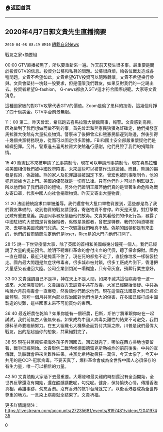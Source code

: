 ###  [:house:返回首頁](https://github.com/ourhimalayas/txt)
---

## 2020年4月7日郭文貴先生直播摘要
`2020-04-08 08:49 GM10` [轉載自GNews](https://gnews.org/zh-hant/166118/)

戰友之家•摘要組

00:00 GTV直播被黑了，所以要重新來一遍。昨天前天發生很多事。最重要是關於投資GTV的信息。投資分公募和私募的問題。公募很麻煩，給各位戰友造成各種問題，文貴不希望如此。文貴希望GTV投資可以隨時轉讓。文貴不希望投行參與。文貴會堅持一塊錢一股要求，但是僅限我們戰友，如果反對我們的一定踢出去。投資者希望G-fashion， G-news都放入GTV這才符合國際規範。大家等文貴消息。

這種國家級的對GTV攻擊代表GTV的價值。Zoom是偷了思科的技術，這幾個月掙了四十億美金。GTV平台前景無限。

11：00 第二，昨天曾宏，希諾跑去喜馬拉雅大使館鬧事，報警。文貴感到高興，因為做到了我們想做而做不到的事。首先曾宏和熊憲民狼狽為奸確定，他們揭發喜馬拉雅大使館有大量抗疫物資。警察來了後把曾宏和熊憲民驅逐到路邊，然後引得十幾個共黨特務現身，從而可以固定很多證據。FBI和國土安全部嚴重懷疑他們是組織犯罪。另外，警察進去喜馬拉雅大使館進行感謝，他們見證了我們的捐贈詳情。

15:40 熊憲民本來被申請了民事禁制令，現在可以申請刑事禁制令。現在喜馬拉雅被美國相信我們被中國政府陷害。未來這些可以被當作法庭證據。而且，熊說的揭發是假的，偽證據。熊的家人及犯罪證據被固定下來。曾宏也被刑事限制令，他的犯罪證據也送上門。美國的優勢就是一切有法律。只有他們作才可以作到監獄去，所以他們給了我們最好的禮物。另外他們證明王雁萍他們真的是冒著生命危險為戰友寄口罩，代表中國人向社會捐贈物資。昨天又寄出大量物資。

21:20 法國總統跪求口罩被羞辱。我們還會有大批口罩物資要到，這些都是為了我們戰友準備的。收到物資的戰友請回復，寄送物資不會停。昨天是天意，對打擊欺民賊有重要意義。美國同事暴怒懷疑他們放毒。文貴笑看他們的作死行為，暴露了中國駐紐約大使館是背後操縱者，吳徵是操縱者，曾宏是特務。我們的物資哪裡來、去哪裡美國政府門兒清。又一次驗證我們唯真不破。偽類的困頓都是有來由的，他們的智商情商決定他們是loser，Rico島的大門向他們打開了。

28:15 說一下世界疫情大事，除了英國的首相和美國每幾分鐘死一個人。我們已經說了大量的提前預言。說明不聽爆料革命的會付出血的代價，聽了保命保財。國內一直在爆發，最近只是掩蓋不住了。現在死的都抬不走了，直接像垃圾一樣裝袋拉走。國內最大問題是無症狀帶毒者，很多城市被封鎖，很多工廠成片倒下，香港把大量感染者送回大陸。公司企業倒閉潮一塌糊塗，只有骨灰盒，殯葬行業生意好。

33:00 文貴強調自己不是神，神在天上不是人間，如果不滅共這個病毒會一波一波來，大家深度贊同。文貴讓西方去調查中共在放毒，大家已經開始懷疑。中共為啥說六月前病毒會一直爆發，然後讓你們跪求他們。現在這個在法國意大利已經全面體現，短短一個月共黨內部以假治國對他們也是大的傷害，在多國已經打成中國製造的災難，這些國家未來不可能買你的東西。

36:40 最近班農在乾嘛？如果你能有一個班農，巴斯，斯伯丁將軍跟你站在一起試試，我們前無古人後無來者。如果成為中國人病毒災難性的結果不可避免，我們爆料革命要繼續努力。在五大組織七大機構全面對付共黨之際，川普是我們最偉大戰友，出的招超過你的想象，共黨絕對完了。

38:55 現在共黨瘋狂把海外孩子弄回國去。回去就完了，哪怕在西方掃地也要留著，戰爭已經開始。文貴舉例二戰時候德國德雷克斯勒被炸的前前後後。中共的宣傳戰，洗腦戰會帶來災難性結果。共黨比希特勒瘋狂一萬倍，今天太像了，今天中共用的是CCP-冠狀病毒。不要天真了，爆料革命會成為全世界中國人必須保存的有生力量，唯一可以相信的力量。

42:50 文貴勉勵大家活下去最重要。大爆發和最災難的時刻還沒有全面開始，全世界反擊還沒有開始，還在醖釀講數呢，勾兌呢。健身，保持愉快心情，傳播香港真相，英雄事跡，勿忘香港。沒有香港的抗爭台灣就完了。以後香港要成為全世界尊重的地方。一旦染上病毒就全結束了。文貴祈福。

更多詳情請關注：https://livestream.com/accounts/27235681/events/8197481/videos/204197435





0
